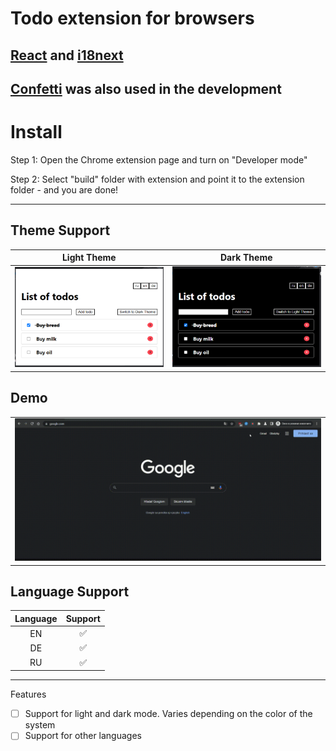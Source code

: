 # Todo extension for browsers
## [React](https://github.com/facebook/react) and [i18next](https://github.com/i18next/react-i18next)   

[Confetti](https://github.com/alampros/react-confetti) was also used in the development 
---

# Install

Step 1: Open the Chrome extension page and turn on "Developer mode"

Step 2: Select "build" folder with extension and point it to the extension folder - and you are done!

---

## Theme Support

Light Theme  | Dark Theme
------------- | -------------
![Light Theme](images/light.png?raw=true "Light Theme")  | ![Dark Theme](images/dark.png?raw=true "Dark Theme")


## Demo

|   |
| :------:  |
|  ![Video](demo/video_demo.gif "demo")| 


## Language Support

| Language | Support |
| :------: | :-----: |
|    EN    |    ✅    |
|    DE    |    ✅    |
|    RU    |    ✅    |




---



Features
- [ ] Support for light and dark mode. Varies depending on the color of the system
- [ ] Support for other languages
